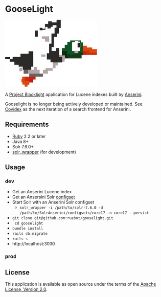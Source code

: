 # GooseLight

![gooselight](Duck_Hunt-logo.png)

A [Project Blacklight](http://projectblacklight.org/) application for Lucene indexes built by [Anserini](https://github.com/castorini/anserini).

Gooselight is no longer being actively developed or maintained.
See [Covidex](https://covidex.ai/) as the next iteration of a search frontend for Anserini.

## Requirements

* [Ruby](https://www.ruby-lang.org/en/) 2.2 or later
* Java 8+
* Solr 7.6.0+
* [solr_wrapper](https://github.com/cbeer/solr_wrapper) (for development)

## Usage

### dev

* Get an Anserini Lucene index
* Get an Ansersini Solr [configset](https://github.com/castorini/SolrAnserini)
* Start Solr with an Anserini Solr configset
  * `solr_wrapper -i /path/to/solr-7.6.0 -d /path/to/SolrAnserini/configsets/core17 -n core17 --persist`
* `git clone git@github.com:ruebot/gooselight.git`
* ` cd gooselight`
* `bundle install`
* `rails db:migrate`
* `rails s`
* http://localhost:3000

### prod

## License

This application is available as open source under the terms of the [Apache License, Version 2.0](http://www.apache.org/licenses/LICENSE-2.0).
